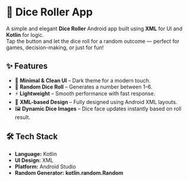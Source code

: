 # 🎲 Dice Roller App  

A simple and elegant **Dice Roller** Android app built using **XML** for UI and **Kotlin** for logic.<br/> Tap the button and let the dice roll for a random outcome — perfect for games, decision-making, or just for fun!  

## ✨ Features  
- 🎯 **Minimal & Clean UI** – Dark theme for a modern touch.  
- 🎲 **Random Dice Roll** – Generates a number between 1–6.  
- ⚡ **Lightweight** – Smooth performance with fast response.  
- 📐 **XML-based Design** – Fully designed using Android XML layouts.  
- 🖼 **Dynamic Dice Images** – Dice face updates instantly based on roll result.  

## 🛠 Tech Stack  
- **Language:** Kotlin  
- **UI Design:** XML  
- **Platform:** Android Studio  
- **Random Generator:** **kotlin.random.Random**  
